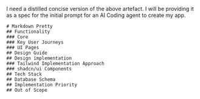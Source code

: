 I need a distilled concise version of the above artefact. I will be providing it as a spec for the initial prompt for an AI Coding agent to create my app. 

```
# Markdown Pretty
## Functionality
### Core
### Key User Journeys
### UI Pages
## Design Guide
## Design implementation
### Tailwind Implementation Approach
### shadcn/ui Components
## Tech Stack
## Database Schema
## Implementation Priority
## Out of Scope
```